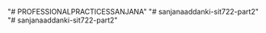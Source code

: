 "# PROFESSIONALPRACTICESSANJANA" 
"# sanjanaaddanki-sit722-part2" 
"# sanjanaaddanki-sit722-part2" 
